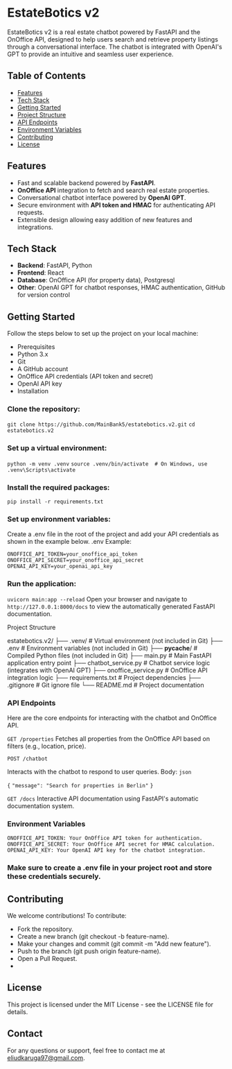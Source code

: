# EstateBotics v2
EstateBotics v2 is a real estate chatbot powered by FastAPI and the OnOffice API, designed to help users search and retrieve property listings through a conversational interface. The chatbot is integrated with OpenAI's GPT to provide an intuitive and seamless user experience.

## Table of Contents
- [Features](#features)
- [Tech Stack](#tech-stack)
- [Getting Started](#getting-started)
- [Project Structure](#project-structure)
- [API Endpoints](#api-endpoints)
- [Environment Variables](#environment-variables)
- [Contributing](#contributing)
- [License](#license)

## Features
- Fast and scalable backend powered by **FastAPI**.
- **OnOffice API** integration to fetch and search real estate properties.
- Conversational chatbot interface powered by **OpenAI GPT**.
- Secure environment with **API token and HMAC** for authenticating API requests.
- Extensible design allowing easy addition of new features and integrations.

## Tech Stack
- **Backend**: FastAPI, Python
- **Frontend**: React
- **Database**: OnOffice API (for property data), Postgresql
- **Other**: OpenAI GPT for chatbot responses, HMAC authentication, GitHub for version control

## Getting Started
Follow the steps below to set up the project on your local machine:

- Prerequisites
- Python 3.x
- Git
- A GitHub account
- OnOffice API credentials (API token and secret)
- OpenAI API key
- Installation
### Clone the repository:


```git clone https://github.com/MainBank5/estatebotics.v2.git```
```cd estatebotics.v2```

### Set up a virtual environment:

```python -m venv .venv```
```source .venv/bin/activate  # On Windows, use .venv\Scripts\activate```

### Install the required packages:

```pip install -r requirements.txt```

### Set up environment variables:

Create a .env file in the root of the project and add your API credentials as shown in the example below.
.env Example:

```ONOFFICE_API_TOKEN=your_onoffice_api_token```
```ONOFFICE_API_SECRET=your_onoffice_api_secret```
```OPENAI_API_KEY=your_openai_api_key```

### Run the application:

```uvicorn main:app --reload```
Open your browser and navigate to ```http://127.0.0.1:8000/docs``` to view the automatically generated FastAPI documentation.

Project Structure

estatebotics.v2/
├── .venv/                   # Virtual environment (not included in Git)
├── .env                      # Environment variables (not included in Git)
├── __pycache__/              # Compiled Python files (not included in Git)
├── main.py                   # Main FastAPI application entry point
├── chatbot_service.py         # Chatbot service logic (integrates with OpenAI GPT)
├── onoffice_service.py        # OnOffice API integration logic
├── requirements.txt           # Project dependencies
├── .gitignore                 # Git ignore file
└── README.md                  # Project documentation
### API Endpoints
Here are the core endpoints for interacting with the chatbot and OnOffice API.

```GET /properties```
Fetches all properties from the OnOffice API based on filters (e.g., location, price).

```POST /chatbot```

Interacts with the chatbot to respond to user queries.
Body:
```json```

```{```
  ```"message": "Search for properties in Berlin"```
```}```

```GET /docs```
Interactive API documentation using FastAPI's automatic documentation system.

### Environment Variables
```ONOFFICE_API_TOKEN: Your OnOffice API token for authentication.```
```ONOFFICE_API_SECRET: Your OnOffice API secret for HMAC calculation.```
```OPENAI_API_KEY: Your OpenAI API key for the chatbot integration.```

### Make sure to create a .env file in your project root and store these credentials securely.

## Contributing
We welcome contributions! To contribute:

- Fork the repository.
- Create a new branch (git checkout -b feature-name).
- Make your changes and commit (git commit -m "Add new feature").
- Push to the branch (git push origin feature-name).
- Open a Pull Request.
- 
## License
This project is licensed under the MIT License - see the LICENSE file for details.

## Contact
For any questions or support, feel free to contact me at eliudkaruga97@gmail.com.
